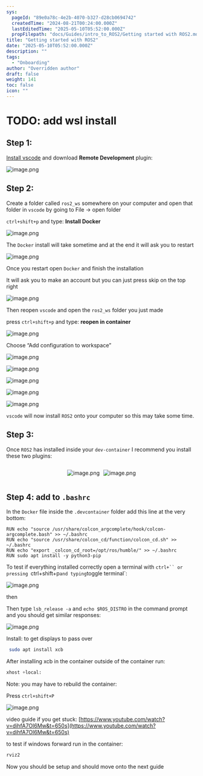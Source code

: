 ```yaml
---
sys:
  pageId: "89e0a78c-4e2b-4070-b327-d28cb0694742"
  createdTime: "2024-08-21T00:24:00.000Z"
  lastEditedTime: "2025-05-10T05:52:00.000Z"
  propFilepath: "docs/Guides/intro_to_ROS2/Getting started with ROS2.md"
title: "Getting started with ROS2"
date: "2025-05-10T05:52:00.000Z"
description: ""
tags:
  - "Onboarding"
author: "Overridden author"
draft: false
weight: 141
toc: false
icon: ""
---
```


# TODO: add wsl install

## Step 1:

[Install vscode](https://code.visualstudio.com/download) and download **Remote Development** plugin:

![image.png](https://prod-files-secure.s3.us-west-2.amazonaws.com/d518164a-d88e-44d1-a4ee-3adb3bd8bce0/efb52993-1881-4a40-b95e-6f020334f022/image.png?X-Amz-Algorithm=AWS4-HMAC-SHA256&X-Amz-Content-Sha256=UNSIGNED-PAYLOAD&X-Amz-Credential=ASIAZI2LB466RDHLQXPO%2F20250515%2Fus-west-2%2Fs3%2Faws4_request&X-Amz-Date=20250515T004100Z&X-Amz-Expires=3600&X-Amz-Security-Token=IQoJb3JpZ2luX2VjEGkaCXVzLXdlc3QtMiJHMEUCIQDCH9iozyonQX%2FXdPgGnfAMzrU2gRoaXsbyCdAqsLRnigIgXZgnQ38qBzVM1nqjK5GFVsUH7gxDqodePP6p1%2BFIuUIq%2FwMIIhAAGgw2Mzc0MjMxODM4MDUiDM%2FpCYXDfZLgQHHHHCrcA704WWsCs0KefvfL8JBMA2yhfiqbpSGUnlIa8vgTCjF65iorOhEYB2bAtSSDG2qL%2Bt5uPyI2dEUR1nbeji4OWLINJsOIP%2Bh7QS7AOQh5yVAmT7vQJRmOM7upzUw29wJU2aaSJbcArv3OTsx0fz5az%2BjRKbU4tp21SGjOZMNdcRaPfQRLUaSRtmS1eQq7Iyr3uDm4yoWIaDCOAnfd5XGAJq8vQgiujgwzsh%2BFxGevr4Et9APsyyX7BJHts%2BBdr0TUdU9EJ7ltmgTzFD7eZvQ7zgVUJ89T3w0ypaIbxgrPRnmsndQhXMQ5obxTSFzkuMYN%2Bxha5PunhUbWfZZij%2BLL%2BxsClm5HoZ%2Bgn2UjNrWgldzbRaJSXdTklW8eHWpjiUe%2FR2u0mt6M7Rl9lxLqMxy%2BnB4aphvvM9SF9iWC2YbID%2BXnacpgyXRnLuvRjNTmVj7zq31Fbit2gngvAJZbH98BqOFud0v2ym4n5lpnuWSR6i1d3owu3mQezmTV%2F7Gh6eVAdF5o7rrtkaxQMlMOoZt2cRvNUwey2c5ZO7UX2mxWd1gB9%2BuZ6BNpfcnCooQtM4aT90IrPbDNj570MdqTDvL3EMs6H76VZ0ceWZ2lNrq9t4QxIA3FR4WEjJ8Jx%2BqWMK%2FrlMEGOqUB3Jyj7UZd2a8r1OnrF525AyIIl1wT2fPWDnfgXSqCcZReWaE6BNMrnwZfe0JeFzL4O9LXTfXZ4ZbnSemDS3eEX2zzKzh8FIOW7u2O%2BZbScsv4fXJQTOZ9O2ahrzGlRJYGxNHoEM8v4PQ0izVxolKTIUBZMI8KuASnwNpNFieyKq4ka2j46mmDQ9z4aW%2Bc5H40cMR0b8HvKXIu3b7en0XMgwtryf4o&X-Amz-Signature=754d1f66bd7e6a131039d27e0f45731a7fd89ea804a958e56c57036aeab92cc1&X-Amz-SignedHeaders=host&x-id=GetObject)

## Step 2:

Create a folder called `ros2_ws` somewhere on your computer and open that folder in `vscode` by going to File → open folder 

`ctrl+shift+p` and type: **Install Docker**

![image.png](https://prod-files-secure.s3.us-west-2.amazonaws.com/d518164a-d88e-44d1-a4ee-3adb3bd8bce0/2269dc0e-1cd5-47ff-bceb-c04ad9b2eab0/image.png?X-Amz-Algorithm=AWS4-HMAC-SHA256&X-Amz-Content-Sha256=UNSIGNED-PAYLOAD&X-Amz-Credential=ASIAZI2LB466RDHLQXPO%2F20250515%2Fus-west-2%2Fs3%2Faws4_request&X-Amz-Date=20250515T004100Z&X-Amz-Expires=3600&X-Amz-Security-Token=IQoJb3JpZ2luX2VjEGkaCXVzLXdlc3QtMiJHMEUCIQDCH9iozyonQX%2FXdPgGnfAMzrU2gRoaXsbyCdAqsLRnigIgXZgnQ38qBzVM1nqjK5GFVsUH7gxDqodePP6p1%2BFIuUIq%2FwMIIhAAGgw2Mzc0MjMxODM4MDUiDM%2FpCYXDfZLgQHHHHCrcA704WWsCs0KefvfL8JBMA2yhfiqbpSGUnlIa8vgTCjF65iorOhEYB2bAtSSDG2qL%2Bt5uPyI2dEUR1nbeji4OWLINJsOIP%2Bh7QS7AOQh5yVAmT7vQJRmOM7upzUw29wJU2aaSJbcArv3OTsx0fz5az%2BjRKbU4tp21SGjOZMNdcRaPfQRLUaSRtmS1eQq7Iyr3uDm4yoWIaDCOAnfd5XGAJq8vQgiujgwzsh%2BFxGevr4Et9APsyyX7BJHts%2BBdr0TUdU9EJ7ltmgTzFD7eZvQ7zgVUJ89T3w0ypaIbxgrPRnmsndQhXMQ5obxTSFzkuMYN%2Bxha5PunhUbWfZZij%2BLL%2BxsClm5HoZ%2Bgn2UjNrWgldzbRaJSXdTklW8eHWpjiUe%2FR2u0mt6M7Rl9lxLqMxy%2BnB4aphvvM9SF9iWC2YbID%2BXnacpgyXRnLuvRjNTmVj7zq31Fbit2gngvAJZbH98BqOFud0v2ym4n5lpnuWSR6i1d3owu3mQezmTV%2F7Gh6eVAdF5o7rrtkaxQMlMOoZt2cRvNUwey2c5ZO7UX2mxWd1gB9%2BuZ6BNpfcnCooQtM4aT90IrPbDNj570MdqTDvL3EMs6H76VZ0ceWZ2lNrq9t4QxIA3FR4WEjJ8Jx%2BqWMK%2FrlMEGOqUB3Jyj7UZd2a8r1OnrF525AyIIl1wT2fPWDnfgXSqCcZReWaE6BNMrnwZfe0JeFzL4O9LXTfXZ4ZbnSemDS3eEX2zzKzh8FIOW7u2O%2BZbScsv4fXJQTOZ9O2ahrzGlRJYGxNHoEM8v4PQ0izVxolKTIUBZMI8KuASnwNpNFieyKq4ka2j46mmDQ9z4aW%2Bc5H40cMR0b8HvKXIu3b7en0XMgwtryf4o&X-Amz-Signature=0956178a3daa8d35cdf696ca30e069b865ee45c0bfd36270ddff7b53ce159bb8&X-Amz-SignedHeaders=host&x-id=GetObject)

The `Docker` install will take sometime and at the end it will ask you to restart

![image.png](https://prod-files-secure.s3.us-west-2.amazonaws.com/d518164a-d88e-44d1-a4ee-3adb3bd8bce0/ed233f78-be33-4b1f-b89c-9c346c0e961e/image.png?X-Amz-Algorithm=AWS4-HMAC-SHA256&X-Amz-Content-Sha256=UNSIGNED-PAYLOAD&X-Amz-Credential=ASIAZI2LB466RDHLQXPO%2F20250515%2Fus-west-2%2Fs3%2Faws4_request&X-Amz-Date=20250515T004100Z&X-Amz-Expires=3600&X-Amz-Security-Token=IQoJb3JpZ2luX2VjEGkaCXVzLXdlc3QtMiJHMEUCIQDCH9iozyonQX%2FXdPgGnfAMzrU2gRoaXsbyCdAqsLRnigIgXZgnQ38qBzVM1nqjK5GFVsUH7gxDqodePP6p1%2BFIuUIq%2FwMIIhAAGgw2Mzc0MjMxODM4MDUiDM%2FpCYXDfZLgQHHHHCrcA704WWsCs0KefvfL8JBMA2yhfiqbpSGUnlIa8vgTCjF65iorOhEYB2bAtSSDG2qL%2Bt5uPyI2dEUR1nbeji4OWLINJsOIP%2Bh7QS7AOQh5yVAmT7vQJRmOM7upzUw29wJU2aaSJbcArv3OTsx0fz5az%2BjRKbU4tp21SGjOZMNdcRaPfQRLUaSRtmS1eQq7Iyr3uDm4yoWIaDCOAnfd5XGAJq8vQgiujgwzsh%2BFxGevr4Et9APsyyX7BJHts%2BBdr0TUdU9EJ7ltmgTzFD7eZvQ7zgVUJ89T3w0ypaIbxgrPRnmsndQhXMQ5obxTSFzkuMYN%2Bxha5PunhUbWfZZij%2BLL%2BxsClm5HoZ%2Bgn2UjNrWgldzbRaJSXdTklW8eHWpjiUe%2FR2u0mt6M7Rl9lxLqMxy%2BnB4aphvvM9SF9iWC2YbID%2BXnacpgyXRnLuvRjNTmVj7zq31Fbit2gngvAJZbH98BqOFud0v2ym4n5lpnuWSR6i1d3owu3mQezmTV%2F7Gh6eVAdF5o7rrtkaxQMlMOoZt2cRvNUwey2c5ZO7UX2mxWd1gB9%2BuZ6BNpfcnCooQtM4aT90IrPbDNj570MdqTDvL3EMs6H76VZ0ceWZ2lNrq9t4QxIA3FR4WEjJ8Jx%2BqWMK%2FrlMEGOqUB3Jyj7UZd2a8r1OnrF525AyIIl1wT2fPWDnfgXSqCcZReWaE6BNMrnwZfe0JeFzL4O9LXTfXZ4ZbnSemDS3eEX2zzKzh8FIOW7u2O%2BZbScsv4fXJQTOZ9O2ahrzGlRJYGxNHoEM8v4PQ0izVxolKTIUBZMI8KuASnwNpNFieyKq4ka2j46mmDQ9z4aW%2Bc5H40cMR0b8HvKXIu3b7en0XMgwtryf4o&X-Amz-Signature=bccd5aae610444f94aefab28334bd497af6e0ec053326fd865aaf4c1d95a7e64&X-Amz-SignedHeaders=host&x-id=GetObject)

Once you restart open `Docker` and finish the installation

It will ask you to make an account but you can just press skip on the top right

![image.png](https://prod-files-secure.s3.us-west-2.amazonaws.com/d518164a-d88e-44d1-a4ee-3adb3bd8bce0/21010ad9-1659-4fd9-9f59-9932a09b2a3d/image.png?X-Amz-Algorithm=AWS4-HMAC-SHA256&X-Amz-Content-Sha256=UNSIGNED-PAYLOAD&X-Amz-Credential=ASIAZI2LB466RDHLQXPO%2F20250515%2Fus-west-2%2Fs3%2Faws4_request&X-Amz-Date=20250515T004100Z&X-Amz-Expires=3600&X-Amz-Security-Token=IQoJb3JpZ2luX2VjEGkaCXVzLXdlc3QtMiJHMEUCIQDCH9iozyonQX%2FXdPgGnfAMzrU2gRoaXsbyCdAqsLRnigIgXZgnQ38qBzVM1nqjK5GFVsUH7gxDqodePP6p1%2BFIuUIq%2FwMIIhAAGgw2Mzc0MjMxODM4MDUiDM%2FpCYXDfZLgQHHHHCrcA704WWsCs0KefvfL8JBMA2yhfiqbpSGUnlIa8vgTCjF65iorOhEYB2bAtSSDG2qL%2Bt5uPyI2dEUR1nbeji4OWLINJsOIP%2Bh7QS7AOQh5yVAmT7vQJRmOM7upzUw29wJU2aaSJbcArv3OTsx0fz5az%2BjRKbU4tp21SGjOZMNdcRaPfQRLUaSRtmS1eQq7Iyr3uDm4yoWIaDCOAnfd5XGAJq8vQgiujgwzsh%2BFxGevr4Et9APsyyX7BJHts%2BBdr0TUdU9EJ7ltmgTzFD7eZvQ7zgVUJ89T3w0ypaIbxgrPRnmsndQhXMQ5obxTSFzkuMYN%2Bxha5PunhUbWfZZij%2BLL%2BxsClm5HoZ%2Bgn2UjNrWgldzbRaJSXdTklW8eHWpjiUe%2FR2u0mt6M7Rl9lxLqMxy%2BnB4aphvvM9SF9iWC2YbID%2BXnacpgyXRnLuvRjNTmVj7zq31Fbit2gngvAJZbH98BqOFud0v2ym4n5lpnuWSR6i1d3owu3mQezmTV%2F7Gh6eVAdF5o7rrtkaxQMlMOoZt2cRvNUwey2c5ZO7UX2mxWd1gB9%2BuZ6BNpfcnCooQtM4aT90IrPbDNj570MdqTDvL3EMs6H76VZ0ceWZ2lNrq9t4QxIA3FR4WEjJ8Jx%2BqWMK%2FrlMEGOqUB3Jyj7UZd2a8r1OnrF525AyIIl1wT2fPWDnfgXSqCcZReWaE6BNMrnwZfe0JeFzL4O9LXTfXZ4ZbnSemDS3eEX2zzKzh8FIOW7u2O%2BZbScsv4fXJQTOZ9O2ahrzGlRJYGxNHoEM8v4PQ0izVxolKTIUBZMI8KuASnwNpNFieyKq4ka2j46mmDQ9z4aW%2Bc5H40cMR0b8HvKXIu3b7en0XMgwtryf4o&X-Amz-Signature=c516a6b6fc3ffa146c3761041bfef4fada4a0927ca5bded14b832e1a6f7bfdfa&X-Amz-SignedHeaders=host&x-id=GetObject)

Then reopen `vscode` and open the `ros2_ws` folder you just made

press `ctrl+shift+p` and type: **reopen in container**

![image.png](https://prod-files-secure.s3.us-west-2.amazonaws.com/d518164a-d88e-44d1-a4ee-3adb3bd8bce0/4e93b8c2-41ad-488c-8095-c74205196118/image.png?X-Amz-Algorithm=AWS4-HMAC-SHA256&X-Amz-Content-Sha256=UNSIGNED-PAYLOAD&X-Amz-Credential=ASIAZI2LB466RDHLQXPO%2F20250515%2Fus-west-2%2Fs3%2Faws4_request&X-Amz-Date=20250515T004100Z&X-Amz-Expires=3600&X-Amz-Security-Token=IQoJb3JpZ2luX2VjEGkaCXVzLXdlc3QtMiJHMEUCIQDCH9iozyonQX%2FXdPgGnfAMzrU2gRoaXsbyCdAqsLRnigIgXZgnQ38qBzVM1nqjK5GFVsUH7gxDqodePP6p1%2BFIuUIq%2FwMIIhAAGgw2Mzc0MjMxODM4MDUiDM%2FpCYXDfZLgQHHHHCrcA704WWsCs0KefvfL8JBMA2yhfiqbpSGUnlIa8vgTCjF65iorOhEYB2bAtSSDG2qL%2Bt5uPyI2dEUR1nbeji4OWLINJsOIP%2Bh7QS7AOQh5yVAmT7vQJRmOM7upzUw29wJU2aaSJbcArv3OTsx0fz5az%2BjRKbU4tp21SGjOZMNdcRaPfQRLUaSRtmS1eQq7Iyr3uDm4yoWIaDCOAnfd5XGAJq8vQgiujgwzsh%2BFxGevr4Et9APsyyX7BJHts%2BBdr0TUdU9EJ7ltmgTzFD7eZvQ7zgVUJ89T3w0ypaIbxgrPRnmsndQhXMQ5obxTSFzkuMYN%2Bxha5PunhUbWfZZij%2BLL%2BxsClm5HoZ%2Bgn2UjNrWgldzbRaJSXdTklW8eHWpjiUe%2FR2u0mt6M7Rl9lxLqMxy%2BnB4aphvvM9SF9iWC2YbID%2BXnacpgyXRnLuvRjNTmVj7zq31Fbit2gngvAJZbH98BqOFud0v2ym4n5lpnuWSR6i1d3owu3mQezmTV%2F7Gh6eVAdF5o7rrtkaxQMlMOoZt2cRvNUwey2c5ZO7UX2mxWd1gB9%2BuZ6BNpfcnCooQtM4aT90IrPbDNj570MdqTDvL3EMs6H76VZ0ceWZ2lNrq9t4QxIA3FR4WEjJ8Jx%2BqWMK%2FrlMEGOqUB3Jyj7UZd2a8r1OnrF525AyIIl1wT2fPWDnfgXSqCcZReWaE6BNMrnwZfe0JeFzL4O9LXTfXZ4ZbnSemDS3eEX2zzKzh8FIOW7u2O%2BZbScsv4fXJQTOZ9O2ahrzGlRJYGxNHoEM8v4PQ0izVxolKTIUBZMI8KuASnwNpNFieyKq4ka2j46mmDQ9z4aW%2Bc5H40cMR0b8HvKXIu3b7en0XMgwtryf4o&X-Amz-Signature=400ab9d1bfa00d5ad57d8e14aee293f065b5dc785524fda064bfb5d3068e0a20&X-Amz-SignedHeaders=host&x-id=GetObject)

Choose “Add configuration to workspace”

![image.png](https://prod-files-secure.s3.us-west-2.amazonaws.com/d518164a-d88e-44d1-a4ee-3adb3bd8bce0/9560b282-5060-4989-ba37-97e7b2c22476/image.png?X-Amz-Algorithm=AWS4-HMAC-SHA256&X-Amz-Content-Sha256=UNSIGNED-PAYLOAD&X-Amz-Credential=ASIAZI2LB466RDHLQXPO%2F20250515%2Fus-west-2%2Fs3%2Faws4_request&X-Amz-Date=20250515T004100Z&X-Amz-Expires=3600&X-Amz-Security-Token=IQoJb3JpZ2luX2VjEGkaCXVzLXdlc3QtMiJHMEUCIQDCH9iozyonQX%2FXdPgGnfAMzrU2gRoaXsbyCdAqsLRnigIgXZgnQ38qBzVM1nqjK5GFVsUH7gxDqodePP6p1%2BFIuUIq%2FwMIIhAAGgw2Mzc0MjMxODM4MDUiDM%2FpCYXDfZLgQHHHHCrcA704WWsCs0KefvfL8JBMA2yhfiqbpSGUnlIa8vgTCjF65iorOhEYB2bAtSSDG2qL%2Bt5uPyI2dEUR1nbeji4OWLINJsOIP%2Bh7QS7AOQh5yVAmT7vQJRmOM7upzUw29wJU2aaSJbcArv3OTsx0fz5az%2BjRKbU4tp21SGjOZMNdcRaPfQRLUaSRtmS1eQq7Iyr3uDm4yoWIaDCOAnfd5XGAJq8vQgiujgwzsh%2BFxGevr4Et9APsyyX7BJHts%2BBdr0TUdU9EJ7ltmgTzFD7eZvQ7zgVUJ89T3w0ypaIbxgrPRnmsndQhXMQ5obxTSFzkuMYN%2Bxha5PunhUbWfZZij%2BLL%2BxsClm5HoZ%2Bgn2UjNrWgldzbRaJSXdTklW8eHWpjiUe%2FR2u0mt6M7Rl9lxLqMxy%2BnB4aphvvM9SF9iWC2YbID%2BXnacpgyXRnLuvRjNTmVj7zq31Fbit2gngvAJZbH98BqOFud0v2ym4n5lpnuWSR6i1d3owu3mQezmTV%2F7Gh6eVAdF5o7rrtkaxQMlMOoZt2cRvNUwey2c5ZO7UX2mxWd1gB9%2BuZ6BNpfcnCooQtM4aT90IrPbDNj570MdqTDvL3EMs6H76VZ0ceWZ2lNrq9t4QxIA3FR4WEjJ8Jx%2BqWMK%2FrlMEGOqUB3Jyj7UZd2a8r1OnrF525AyIIl1wT2fPWDnfgXSqCcZReWaE6BNMrnwZfe0JeFzL4O9LXTfXZ4ZbnSemDS3eEX2zzKzh8FIOW7u2O%2BZbScsv4fXJQTOZ9O2ahrzGlRJYGxNHoEM8v4PQ0izVxolKTIUBZMI8KuASnwNpNFieyKq4ka2j46mmDQ9z4aW%2Bc5H40cMR0b8HvKXIu3b7en0XMgwtryf4o&X-Amz-Signature=c31f9417e0689a4e08731c605cb4e0fa2476043aff09fd6e08fb888ce7cb06c2&X-Amz-SignedHeaders=host&x-id=GetObject)

![image.png](https://prod-files-secure.s3.us-west-2.amazonaws.com/d518164a-d88e-44d1-a4ee-3adb3bd8bce0/2ee63f81-886b-48e8-a553-dc6e5eac99e4/image.png?X-Amz-Algorithm=AWS4-HMAC-SHA256&X-Amz-Content-Sha256=UNSIGNED-PAYLOAD&X-Amz-Credential=ASIAZI2LB466RDHLQXPO%2F20250515%2Fus-west-2%2Fs3%2Faws4_request&X-Amz-Date=20250515T004100Z&X-Amz-Expires=3600&X-Amz-Security-Token=IQoJb3JpZ2luX2VjEGkaCXVzLXdlc3QtMiJHMEUCIQDCH9iozyonQX%2FXdPgGnfAMzrU2gRoaXsbyCdAqsLRnigIgXZgnQ38qBzVM1nqjK5GFVsUH7gxDqodePP6p1%2BFIuUIq%2FwMIIhAAGgw2Mzc0MjMxODM4MDUiDM%2FpCYXDfZLgQHHHHCrcA704WWsCs0KefvfL8JBMA2yhfiqbpSGUnlIa8vgTCjF65iorOhEYB2bAtSSDG2qL%2Bt5uPyI2dEUR1nbeji4OWLINJsOIP%2Bh7QS7AOQh5yVAmT7vQJRmOM7upzUw29wJU2aaSJbcArv3OTsx0fz5az%2BjRKbU4tp21SGjOZMNdcRaPfQRLUaSRtmS1eQq7Iyr3uDm4yoWIaDCOAnfd5XGAJq8vQgiujgwzsh%2BFxGevr4Et9APsyyX7BJHts%2BBdr0TUdU9EJ7ltmgTzFD7eZvQ7zgVUJ89T3w0ypaIbxgrPRnmsndQhXMQ5obxTSFzkuMYN%2Bxha5PunhUbWfZZij%2BLL%2BxsClm5HoZ%2Bgn2UjNrWgldzbRaJSXdTklW8eHWpjiUe%2FR2u0mt6M7Rl9lxLqMxy%2BnB4aphvvM9SF9iWC2YbID%2BXnacpgyXRnLuvRjNTmVj7zq31Fbit2gngvAJZbH98BqOFud0v2ym4n5lpnuWSR6i1d3owu3mQezmTV%2F7Gh6eVAdF5o7rrtkaxQMlMOoZt2cRvNUwey2c5ZO7UX2mxWd1gB9%2BuZ6BNpfcnCooQtM4aT90IrPbDNj570MdqTDvL3EMs6H76VZ0ceWZ2lNrq9t4QxIA3FR4WEjJ8Jx%2BqWMK%2FrlMEGOqUB3Jyj7UZd2a8r1OnrF525AyIIl1wT2fPWDnfgXSqCcZReWaE6BNMrnwZfe0JeFzL4O9LXTfXZ4ZbnSemDS3eEX2zzKzh8FIOW7u2O%2BZbScsv4fXJQTOZ9O2ahrzGlRJYGxNHoEM8v4PQ0izVxolKTIUBZMI8KuASnwNpNFieyKq4ka2j46mmDQ9z4aW%2Bc5H40cMR0b8HvKXIu3b7en0XMgwtryf4o&X-Amz-Signature=f59caee548d91d2ee0038df4ad4469763d91cca51cb3caa4b04e72739bcbb554&X-Amz-SignedHeaders=host&x-id=GetObject)

![image.png](https://prod-files-secure.s3.us-west-2.amazonaws.com/d518164a-d88e-44d1-a4ee-3adb3bd8bce0/ae1580b2-b048-407e-aed9-b584224a7a04/image.png?X-Amz-Algorithm=AWS4-HMAC-SHA256&X-Amz-Content-Sha256=UNSIGNED-PAYLOAD&X-Amz-Credential=ASIAZI2LB466RDHLQXPO%2F20250515%2Fus-west-2%2Fs3%2Faws4_request&X-Amz-Date=20250515T004100Z&X-Amz-Expires=3600&X-Amz-Security-Token=IQoJb3JpZ2luX2VjEGkaCXVzLXdlc3QtMiJHMEUCIQDCH9iozyonQX%2FXdPgGnfAMzrU2gRoaXsbyCdAqsLRnigIgXZgnQ38qBzVM1nqjK5GFVsUH7gxDqodePP6p1%2BFIuUIq%2FwMIIhAAGgw2Mzc0MjMxODM4MDUiDM%2FpCYXDfZLgQHHHHCrcA704WWsCs0KefvfL8JBMA2yhfiqbpSGUnlIa8vgTCjF65iorOhEYB2bAtSSDG2qL%2Bt5uPyI2dEUR1nbeji4OWLINJsOIP%2Bh7QS7AOQh5yVAmT7vQJRmOM7upzUw29wJU2aaSJbcArv3OTsx0fz5az%2BjRKbU4tp21SGjOZMNdcRaPfQRLUaSRtmS1eQq7Iyr3uDm4yoWIaDCOAnfd5XGAJq8vQgiujgwzsh%2BFxGevr4Et9APsyyX7BJHts%2BBdr0TUdU9EJ7ltmgTzFD7eZvQ7zgVUJ89T3w0ypaIbxgrPRnmsndQhXMQ5obxTSFzkuMYN%2Bxha5PunhUbWfZZij%2BLL%2BxsClm5HoZ%2Bgn2UjNrWgldzbRaJSXdTklW8eHWpjiUe%2FR2u0mt6M7Rl9lxLqMxy%2BnB4aphvvM9SF9iWC2YbID%2BXnacpgyXRnLuvRjNTmVj7zq31Fbit2gngvAJZbH98BqOFud0v2ym4n5lpnuWSR6i1d3owu3mQezmTV%2F7Gh6eVAdF5o7rrtkaxQMlMOoZt2cRvNUwey2c5ZO7UX2mxWd1gB9%2BuZ6BNpfcnCooQtM4aT90IrPbDNj570MdqTDvL3EMs6H76VZ0ceWZ2lNrq9t4QxIA3FR4WEjJ8Jx%2BqWMK%2FrlMEGOqUB3Jyj7UZd2a8r1OnrF525AyIIl1wT2fPWDnfgXSqCcZReWaE6BNMrnwZfe0JeFzL4O9LXTfXZ4ZbnSemDS3eEX2zzKzh8FIOW7u2O%2BZbScsv4fXJQTOZ9O2ahrzGlRJYGxNHoEM8v4PQ0izVxolKTIUBZMI8KuASnwNpNFieyKq4ka2j46mmDQ9z4aW%2Bc5H40cMR0b8HvKXIu3b7en0XMgwtryf4o&X-Amz-Signature=b655eadc099d918f4d0991739c7f7e8dcb5cf7c6bcc0d90443ef7c7fcd5d9aa5&X-Amz-SignedHeaders=host&x-id=GetObject)

![image.png](https://prod-files-secure.s3.us-west-2.amazonaws.com/d518164a-d88e-44d1-a4ee-3adb3bd8bce0/53255b28-f75e-430f-b9e3-c0ac8577e42b/image.png?X-Amz-Algorithm=AWS4-HMAC-SHA256&X-Amz-Content-Sha256=UNSIGNED-PAYLOAD&X-Amz-Credential=ASIAZI2LB466RDHLQXPO%2F20250515%2Fus-west-2%2Fs3%2Faws4_request&X-Amz-Date=20250515T004100Z&X-Amz-Expires=3600&X-Amz-Security-Token=IQoJb3JpZ2luX2VjEGkaCXVzLXdlc3QtMiJHMEUCIQDCH9iozyonQX%2FXdPgGnfAMzrU2gRoaXsbyCdAqsLRnigIgXZgnQ38qBzVM1nqjK5GFVsUH7gxDqodePP6p1%2BFIuUIq%2FwMIIhAAGgw2Mzc0MjMxODM4MDUiDM%2FpCYXDfZLgQHHHHCrcA704WWsCs0KefvfL8JBMA2yhfiqbpSGUnlIa8vgTCjF65iorOhEYB2bAtSSDG2qL%2Bt5uPyI2dEUR1nbeji4OWLINJsOIP%2Bh7QS7AOQh5yVAmT7vQJRmOM7upzUw29wJU2aaSJbcArv3OTsx0fz5az%2BjRKbU4tp21SGjOZMNdcRaPfQRLUaSRtmS1eQq7Iyr3uDm4yoWIaDCOAnfd5XGAJq8vQgiujgwzsh%2BFxGevr4Et9APsyyX7BJHts%2BBdr0TUdU9EJ7ltmgTzFD7eZvQ7zgVUJ89T3w0ypaIbxgrPRnmsndQhXMQ5obxTSFzkuMYN%2Bxha5PunhUbWfZZij%2BLL%2BxsClm5HoZ%2Bgn2UjNrWgldzbRaJSXdTklW8eHWpjiUe%2FR2u0mt6M7Rl9lxLqMxy%2BnB4aphvvM9SF9iWC2YbID%2BXnacpgyXRnLuvRjNTmVj7zq31Fbit2gngvAJZbH98BqOFud0v2ym4n5lpnuWSR6i1d3owu3mQezmTV%2F7Gh6eVAdF5o7rrtkaxQMlMOoZt2cRvNUwey2c5ZO7UX2mxWd1gB9%2BuZ6BNpfcnCooQtM4aT90IrPbDNj570MdqTDvL3EMs6H76VZ0ceWZ2lNrq9t4QxIA3FR4WEjJ8Jx%2BqWMK%2FrlMEGOqUB3Jyj7UZd2a8r1OnrF525AyIIl1wT2fPWDnfgXSqCcZReWaE6BNMrnwZfe0JeFzL4O9LXTfXZ4ZbnSemDS3eEX2zzKzh8FIOW7u2O%2BZbScsv4fXJQTOZ9O2ahrzGlRJYGxNHoEM8v4PQ0izVxolKTIUBZMI8KuASnwNpNFieyKq4ka2j46mmDQ9z4aW%2Bc5H40cMR0b8HvKXIu3b7en0XMgwtryf4o&X-Amz-Signature=a17535d0418367e44dfe1f106449daa5956615c16573f98b0a21d06e8a9987b0&X-Amz-SignedHeaders=host&x-id=GetObject)

![image.png](https://prod-files-secure.s3.us-west-2.amazonaws.com/d518164a-d88e-44d1-a4ee-3adb3bd8bce0/7c562767-5af9-4ffb-97d1-327bcdf4ee00/image.png?X-Amz-Algorithm=AWS4-HMAC-SHA256&X-Amz-Content-Sha256=UNSIGNED-PAYLOAD&X-Amz-Credential=ASIAZI2LB466RDHLQXPO%2F20250515%2Fus-west-2%2Fs3%2Faws4_request&X-Amz-Date=20250515T004100Z&X-Amz-Expires=3600&X-Amz-Security-Token=IQoJb3JpZ2luX2VjEGkaCXVzLXdlc3QtMiJHMEUCIQDCH9iozyonQX%2FXdPgGnfAMzrU2gRoaXsbyCdAqsLRnigIgXZgnQ38qBzVM1nqjK5GFVsUH7gxDqodePP6p1%2BFIuUIq%2FwMIIhAAGgw2Mzc0MjMxODM4MDUiDM%2FpCYXDfZLgQHHHHCrcA704WWsCs0KefvfL8JBMA2yhfiqbpSGUnlIa8vgTCjF65iorOhEYB2bAtSSDG2qL%2Bt5uPyI2dEUR1nbeji4OWLINJsOIP%2Bh7QS7AOQh5yVAmT7vQJRmOM7upzUw29wJU2aaSJbcArv3OTsx0fz5az%2BjRKbU4tp21SGjOZMNdcRaPfQRLUaSRtmS1eQq7Iyr3uDm4yoWIaDCOAnfd5XGAJq8vQgiujgwzsh%2BFxGevr4Et9APsyyX7BJHts%2BBdr0TUdU9EJ7ltmgTzFD7eZvQ7zgVUJ89T3w0ypaIbxgrPRnmsndQhXMQ5obxTSFzkuMYN%2Bxha5PunhUbWfZZij%2BLL%2BxsClm5HoZ%2Bgn2UjNrWgldzbRaJSXdTklW8eHWpjiUe%2FR2u0mt6M7Rl9lxLqMxy%2BnB4aphvvM9SF9iWC2YbID%2BXnacpgyXRnLuvRjNTmVj7zq31Fbit2gngvAJZbH98BqOFud0v2ym4n5lpnuWSR6i1d3owu3mQezmTV%2F7Gh6eVAdF5o7rrtkaxQMlMOoZt2cRvNUwey2c5ZO7UX2mxWd1gB9%2BuZ6BNpfcnCooQtM4aT90IrPbDNj570MdqTDvL3EMs6H76VZ0ceWZ2lNrq9t4QxIA3FR4WEjJ8Jx%2BqWMK%2FrlMEGOqUB3Jyj7UZd2a8r1OnrF525AyIIl1wT2fPWDnfgXSqCcZReWaE6BNMrnwZfe0JeFzL4O9LXTfXZ4ZbnSemDS3eEX2zzKzh8FIOW7u2O%2BZbScsv4fXJQTOZ9O2ahrzGlRJYGxNHoEM8v4PQ0izVxolKTIUBZMI8KuASnwNpNFieyKq4ka2j46mmDQ9z4aW%2Bc5H40cMR0b8HvKXIu3b7en0XMgwtryf4o&X-Amz-Signature=5203cee3d4d3314af05723af3a454cbc86075da994129df4508fb3f4b16164dc&X-Amz-SignedHeaders=host&x-id=GetObject)

`vscode` will now install `ROS2` onto your computer so this may take some time.

## Step 3:

Once `ROS2` has installed inside your `dev-container` I recommend you install these two plugins:

<div style="display: flex;flex-direction: row; column-gap:10px; max-width: 630px;justify-content: center;">
<div>

![image.png](https://prod-files-secure.s3.us-west-2.amazonaws.com/d518164a-d88e-44d1-a4ee-3adb3bd8bce0/3fc3d550-5a54-4ba1-ba6b-faa01cdb7369/image.png?X-Amz-Algorithm=AWS4-HMAC-SHA256&X-Amz-Content-Sha256=UNSIGNED-PAYLOAD&X-Amz-Credential=ASIAZI2LB4664UNWKSO5%2F20250515%2Fus-west-2%2Fs3%2Faws4_request&X-Amz-Date=20250515T004105Z&X-Amz-Expires=3600&X-Amz-Security-Token=IQoJb3JpZ2luX2VjEGkaCXVzLXdlc3QtMiJGMEQCICuLlvS%2FxHPXIJHNCNXJOHJZRhABgYzRkS6DMwY0Cnm0AiAnNNB0QZqXdC8vabhT1xBsnFtQcMIMYxni9DO9DUZRJSr%2FAwgiEAAaDDYzNzQyMzE4MzgwNSIMEcGwDCVD%2FPukKzQEKtwD4AxKnVLNMn880Jl38KUtkx%2FTBvoAu%2FZyLLbnbAvnpzsA6zRSJ%2BOhXCYupz%2BlaG4o3j1Mqy4ot6bca2%2F4ZLLvzVbkNnx18igdbfnLvQfmGmF8oLW0WllsiHqPSB970J2CJYkn%2BTMR2VqcV%2FKeIvtPOAAbK8YB1LQmpIBI%2F2%2FKWSnAOehYCc3a7m9vhQYBxwaKO0Xe%2FtrVrlhz7rc37QUhwsQWCbWyef5R2IZDdIa2hhIcGKfDSdkU2WhnUhCifkNEihLkzDBzGU6i7WFbqajby6jqVGJRG%2F5zdf4gcUbcnf8CtiEemUWgpRz%2FQwfIFGftCVJ3MDi1dbg2XSrUZ14oxXYiOtTbdosZFWPtziLzQ%2B%2FcQf8ggYSpM9jezKaNAheJdrFJNT%2F0G6WjVRBQns2BuIM1E3sIaiqTb71tPQ%2FoWQnRrRobAO9dREj75CgEu%2B9XE6sc4S5Z4iliF9n9jdVnAbHjm9zmksmWVCIt0w9lvJ3092MVnx4f%2FyjuGqKd0t6dtEHuK0OBIBk3G81maEsc5l04QsjwuZ%2B70ZbF5E5VZ1jQ%2BXfXa9W8VqdpAZTHTsPM2WBLUsjVsXCfaeaBqwKXGHWrycjEeZZ%2F5oVCHFjB91jo9HIcP2JBpqCbsYkwueuUwQY6pgHbcMgr%2FKmuwlQL%2B%2ByrHOdet3LQ37LdeA4pkGQpEHUSZg54zfWVhj%2BIwL7ByuPEMDntwARebtkCNiz6e4HGt6mnmLrAQs53NdIwgna8rfE6%2F2YRWthFjzljfLC7yoT9ue%2Brv0mu%2Ba8lTzZgXKL9GdLy5xGNpW8bUoFxnD1f4bAO0hiGdYuN1KE%2BwuAs1WkI2Vv78jQgElbJGvmCZ%2BqH9Vp0IL6RD2gR&X-Amz-Signature=4cd7eb04d1252eae53ed89b85f18dcd5cf9dca46ddab4c50603f193c8853471e&X-Amz-SignedHeaders=host&x-id=GetObject)

</div>
<div>

![image.png](https://prod-files-secure.s3.us-west-2.amazonaws.com/d518164a-d88e-44d1-a4ee-3adb3bd8bce0/d994cc66-13c2-4093-a5a3-f84cf4601a82/image.png?X-Amz-Algorithm=AWS4-HMAC-SHA256&X-Amz-Content-Sha256=UNSIGNED-PAYLOAD&X-Amz-Credential=ASIAZI2LB4665B6KEACP%2F20250515%2Fus-west-2%2Fs3%2Faws4_request&X-Amz-Date=20250515T004105Z&X-Amz-Expires=3600&X-Amz-Security-Token=IQoJb3JpZ2luX2VjEGkaCXVzLXdlc3QtMiJIMEYCIQDYL%2Fy30hSDbIL88QkPICPY8rDCnu3RixCeY5CwnvLQuwIhAOUXu5N%2F5ugw3W5X8A6mjqXzMOipGd5SPwhG8VdJTSr%2FKv8DCCIQABoMNjM3NDIzMTgzODA1IgxlOr38%2FV9WAVFsJmwq3AOGWmGFqk2jOR6IipH4PfTKm3ft9OkOxpS91s3f5jQAxsDLrze8dsq7fw3S6b6pjrq8Nrn921KhcEC39CQo2EmTtn5Aa4NzrhO9vmWwTVTCtgpVwbb%2FPw9y8kT8%2B2%2BVm8dsMDL7ILronfrq0XmcWJnp4g6UVz0NSWAeXIlXCNbSyCeVpMzhu3bwJfZHaoQv3aUTiaAPGdzZP7rMy2jqC%2FneyZz6Wwz8w8GbrZxzsF%2FzF1AUxT7Pd288QnRu6R20O7g669zlcpLzaD1VCX3KlE288mkyCBanUMJ6uSyFP8TFFNagMehfuALC%2BinAk6o%2BfXlNbNja0YPaQ1Gyv7esaYLLXXLPpij2zG1a5DPukqsfpaS0KreQLTbVZ%2Fai0NdVTEuHaVjhnZVXuyyZIiorYQ269NVJAyKBQiXqyLH0PLc4C9v116ekC2W%2BsSjhcHWSHfw7fJybElHUKguM75ZghuOZ0fxC2hIAQHE8skdVPW8IRX8CGyBj8Ggb4Pvr59dk9ey%2FTfwUcA4XZOP%2F4vBDNx7AZGMSmRETzcUcLPRfx7MZgDkfun0%2B80qiRTU1Yz92G8vrtgqgcl%2B9XNRkdjyJJexOLeTI4d5SoGmA1IzFgZyPtyjgxo8ztZF7f891PTCp7JTBBjqkAWjiYPj%2FypUNT2R49eBxG248Zb0SfcMHajioxF7dQhSl%2FM4KSYtuSep48Pgng2E7VBh8fhvoCEmG7LgcUmeCUyIY6zajX1hFgoqE%2FiWVDCsU0cy0f%2FerPTuFwhbDQaQtjqtKhl%2Fsq1UQPrAce9qbz%2BTxpBPZeKraxBQvhYeBPm9n3nPQDl3Gpmk%2B7WQgUQ9ECX1WhWFbhJGlLWGTuMXNkuZMD1YB&X-Amz-Signature=8bee21211a5e1165cde6f400d66e161ddb4384e4e9e3a632ea3c44977f9d9107&X-Amz-SignedHeaders=host&x-id=GetObject)

</div>
</div>

## Step 4: add to `.bashrc`

In the `Docker` file inside the `.devcontainer` folder add this line at the very bottom: 

```docker
RUN echo "source /usr/share/colcon_argcomplete/hook/colcon-argcomplete.bash" >> ~/.bashrc
RUN echo "source /usr/share/colcon_cd/function/colcon_cd.sh" >> ~/.bashrc
RUN echo "export _colcon_cd_root=/opt/ros/humble/" >> ~/.bashrc
RUN sudo apt install -y python3-pip 
```

To test if everything installed correctly open a terminal with `ctrl+`` or pressing `ctrl+shift+p` and typing `toggle terminal`:

![image.png](https://prod-files-secure.s3.us-west-2.amazonaws.com/d518164a-d88e-44d1-a4ee-3adb3bd8bce0/6a4943d8-b04e-4c02-9a58-775f3384d1a5/image.png?X-Amz-Algorithm=AWS4-HMAC-SHA256&X-Amz-Content-Sha256=UNSIGNED-PAYLOAD&X-Amz-Credential=ASIAZI2LB466RDHLQXPO%2F20250515%2Fus-west-2%2Fs3%2Faws4_request&X-Amz-Date=20250515T004100Z&X-Amz-Expires=3600&X-Amz-Security-Token=IQoJb3JpZ2luX2VjEGkaCXVzLXdlc3QtMiJHMEUCIQDCH9iozyonQX%2FXdPgGnfAMzrU2gRoaXsbyCdAqsLRnigIgXZgnQ38qBzVM1nqjK5GFVsUH7gxDqodePP6p1%2BFIuUIq%2FwMIIhAAGgw2Mzc0MjMxODM4MDUiDM%2FpCYXDfZLgQHHHHCrcA704WWsCs0KefvfL8JBMA2yhfiqbpSGUnlIa8vgTCjF65iorOhEYB2bAtSSDG2qL%2Bt5uPyI2dEUR1nbeji4OWLINJsOIP%2Bh7QS7AOQh5yVAmT7vQJRmOM7upzUw29wJU2aaSJbcArv3OTsx0fz5az%2BjRKbU4tp21SGjOZMNdcRaPfQRLUaSRtmS1eQq7Iyr3uDm4yoWIaDCOAnfd5XGAJq8vQgiujgwzsh%2BFxGevr4Et9APsyyX7BJHts%2BBdr0TUdU9EJ7ltmgTzFD7eZvQ7zgVUJ89T3w0ypaIbxgrPRnmsndQhXMQ5obxTSFzkuMYN%2Bxha5PunhUbWfZZij%2BLL%2BxsClm5HoZ%2Bgn2UjNrWgldzbRaJSXdTklW8eHWpjiUe%2FR2u0mt6M7Rl9lxLqMxy%2BnB4aphvvM9SF9iWC2YbID%2BXnacpgyXRnLuvRjNTmVj7zq31Fbit2gngvAJZbH98BqOFud0v2ym4n5lpnuWSR6i1d3owu3mQezmTV%2F7Gh6eVAdF5o7rrtkaxQMlMOoZt2cRvNUwey2c5ZO7UX2mxWd1gB9%2BuZ6BNpfcnCooQtM4aT90IrPbDNj570MdqTDvL3EMs6H76VZ0ceWZ2lNrq9t4QxIA3FR4WEjJ8Jx%2BqWMK%2FrlMEGOqUB3Jyj7UZd2a8r1OnrF525AyIIl1wT2fPWDnfgXSqCcZReWaE6BNMrnwZfe0JeFzL4O9LXTfXZ4ZbnSemDS3eEX2zzKzh8FIOW7u2O%2BZbScsv4fXJQTOZ9O2ahrzGlRJYGxNHoEM8v4PQ0izVxolKTIUBZMI8KuASnwNpNFieyKq4ka2j46mmDQ9z4aW%2Bc5H40cMR0b8HvKXIu3b7en0XMgwtryf4o&X-Amz-Signature=f619bab99d062209a05d8309cfae79bc59783088eb1832fe9ebe5e4b3360d0ec&X-Amz-SignedHeaders=host&x-id=GetObject)

then 

Then type `lsb_release -a` and `echo $ROS_DISTRO` in the command prompt and you should get similar responses:

![image.png](https://prod-files-secure.s3.us-west-2.amazonaws.com/d518164a-d88e-44d1-a4ee-3adb3bd8bce0/3e635dec-a805-4e85-8b9e-d000e5b71a4e/image.png?X-Amz-Algorithm=AWS4-HMAC-SHA256&X-Amz-Content-Sha256=UNSIGNED-PAYLOAD&X-Amz-Credential=ASIAZI2LB466RDHLQXPO%2F20250515%2Fus-west-2%2Fs3%2Faws4_request&X-Amz-Date=20250515T004100Z&X-Amz-Expires=3600&X-Amz-Security-Token=IQoJb3JpZ2luX2VjEGkaCXVzLXdlc3QtMiJHMEUCIQDCH9iozyonQX%2FXdPgGnfAMzrU2gRoaXsbyCdAqsLRnigIgXZgnQ38qBzVM1nqjK5GFVsUH7gxDqodePP6p1%2BFIuUIq%2FwMIIhAAGgw2Mzc0MjMxODM4MDUiDM%2FpCYXDfZLgQHHHHCrcA704WWsCs0KefvfL8JBMA2yhfiqbpSGUnlIa8vgTCjF65iorOhEYB2bAtSSDG2qL%2Bt5uPyI2dEUR1nbeji4OWLINJsOIP%2Bh7QS7AOQh5yVAmT7vQJRmOM7upzUw29wJU2aaSJbcArv3OTsx0fz5az%2BjRKbU4tp21SGjOZMNdcRaPfQRLUaSRtmS1eQq7Iyr3uDm4yoWIaDCOAnfd5XGAJq8vQgiujgwzsh%2BFxGevr4Et9APsyyX7BJHts%2BBdr0TUdU9EJ7ltmgTzFD7eZvQ7zgVUJ89T3w0ypaIbxgrPRnmsndQhXMQ5obxTSFzkuMYN%2Bxha5PunhUbWfZZij%2BLL%2BxsClm5HoZ%2Bgn2UjNrWgldzbRaJSXdTklW8eHWpjiUe%2FR2u0mt6M7Rl9lxLqMxy%2BnB4aphvvM9SF9iWC2YbID%2BXnacpgyXRnLuvRjNTmVj7zq31Fbit2gngvAJZbH98BqOFud0v2ym4n5lpnuWSR6i1d3owu3mQezmTV%2F7Gh6eVAdF5o7rrtkaxQMlMOoZt2cRvNUwey2c5ZO7UX2mxWd1gB9%2BuZ6BNpfcnCooQtM4aT90IrPbDNj570MdqTDvL3EMs6H76VZ0ceWZ2lNrq9t4QxIA3FR4WEjJ8Jx%2BqWMK%2FrlMEGOqUB3Jyj7UZd2a8r1OnrF525AyIIl1wT2fPWDnfgXSqCcZReWaE6BNMrnwZfe0JeFzL4O9LXTfXZ4ZbnSemDS3eEX2zzKzh8FIOW7u2O%2BZbScsv4fXJQTOZ9O2ahrzGlRJYGxNHoEM8v4PQ0izVxolKTIUBZMI8KuASnwNpNFieyKq4ka2j46mmDQ9z4aW%2Bc5H40cMR0b8HvKXIu3b7en0XMgwtryf4o&X-Amz-Signature=19e21efa653a8ba622bd106180f50614a6c90fb698edea29903c4b495054de00&X-Amz-SignedHeaders=host&x-id=GetObject)

Install:  to get displays to pass over

```bash
 sudo apt install xcb
```

After installing xcb in the container outside of the container run:

```python
xhost +local:
```

Note: you may have to rebuild the container:

Press `ctrl+shift+P`

![image.png](https://prod-files-secure.s3.us-west-2.amazonaws.com/d518164a-d88e-44d1-a4ee-3adb3bd8bce0/6c2be660-2618-4c38-9c26-53554f7a0b7b/image.png?X-Amz-Algorithm=AWS4-HMAC-SHA256&X-Amz-Content-Sha256=UNSIGNED-PAYLOAD&X-Amz-Credential=ASIAZI2LB466RDHLQXPO%2F20250515%2Fus-west-2%2Fs3%2Faws4_request&X-Amz-Date=20250515T004100Z&X-Amz-Expires=3600&X-Amz-Security-Token=IQoJb3JpZ2luX2VjEGkaCXVzLXdlc3QtMiJHMEUCIQDCH9iozyonQX%2FXdPgGnfAMzrU2gRoaXsbyCdAqsLRnigIgXZgnQ38qBzVM1nqjK5GFVsUH7gxDqodePP6p1%2BFIuUIq%2FwMIIhAAGgw2Mzc0MjMxODM4MDUiDM%2FpCYXDfZLgQHHHHCrcA704WWsCs0KefvfL8JBMA2yhfiqbpSGUnlIa8vgTCjF65iorOhEYB2bAtSSDG2qL%2Bt5uPyI2dEUR1nbeji4OWLINJsOIP%2Bh7QS7AOQh5yVAmT7vQJRmOM7upzUw29wJU2aaSJbcArv3OTsx0fz5az%2BjRKbU4tp21SGjOZMNdcRaPfQRLUaSRtmS1eQq7Iyr3uDm4yoWIaDCOAnfd5XGAJq8vQgiujgwzsh%2BFxGevr4Et9APsyyX7BJHts%2BBdr0TUdU9EJ7ltmgTzFD7eZvQ7zgVUJ89T3w0ypaIbxgrPRnmsndQhXMQ5obxTSFzkuMYN%2Bxha5PunhUbWfZZij%2BLL%2BxsClm5HoZ%2Bgn2UjNrWgldzbRaJSXdTklW8eHWpjiUe%2FR2u0mt6M7Rl9lxLqMxy%2BnB4aphvvM9SF9iWC2YbID%2BXnacpgyXRnLuvRjNTmVj7zq31Fbit2gngvAJZbH98BqOFud0v2ym4n5lpnuWSR6i1d3owu3mQezmTV%2F7Gh6eVAdF5o7rrtkaxQMlMOoZt2cRvNUwey2c5ZO7UX2mxWd1gB9%2BuZ6BNpfcnCooQtM4aT90IrPbDNj570MdqTDvL3EMs6H76VZ0ceWZ2lNrq9t4QxIA3FR4WEjJ8Jx%2BqWMK%2FrlMEGOqUB3Jyj7UZd2a8r1OnrF525AyIIl1wT2fPWDnfgXSqCcZReWaE6BNMrnwZfe0JeFzL4O9LXTfXZ4ZbnSemDS3eEX2zzKzh8FIOW7u2O%2BZbScsv4fXJQTOZ9O2ahrzGlRJYGxNHoEM8v4PQ0izVxolKTIUBZMI8KuASnwNpNFieyKq4ka2j46mmDQ9z4aW%2Bc5H40cMR0b8HvKXIu3b7en0XMgwtryf4o&X-Amz-Signature=b50f5bc346947d3a79b54f03a97b6ee5f1b650788926f42f6f70ba200d27817c&X-Amz-SignedHeaders=host&x-id=GetObject)

video guide if you get stuck: [https://www.youtube.com/watch?v=dihfA7Ol6Mw&t=650s](https://www.youtube.com/watch?v=dihfA7Ol6Mw&t=650s)

to test if windows forward run in the container:

```bash
rviz2
```

Now you should be setup and should move onto the next guide 
